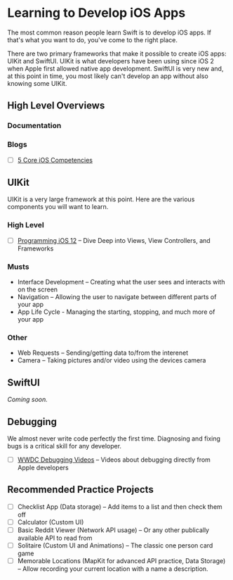 Learning to Develop iOS Apps
==================

The most common reason people learn Swift is to develop iOS apps. If that's what you want to do, you've come to the right place.

There are two primary frameworks that make it possible to create iOS apps: UIKit and SwiftUI. UIKit is what developers have been using since iOS 2 when Apple first allowed native app development. SwiftUI is very new and, at this point in time, you most likely can't develop an app without also knowing some UIKit.

High Level Overviews
-----------

### Documentation

### Blogs
- [ ] [5 Core iOS Competencies](https://drewag.me/posts/2017/01/28/5-core-ios-competencies-to-be-a-great-hire)

UIKit
-------------

UIKit is a very large framework at this point. Here are the various components you will want to learn.

### High Level

- [ ] [Programming iOS 12](https://www.amazon.com/Programming-iOS-12-Controllers-Frameworks/dp/1492044636/ref=sr_1_1?__mk_de_DE=ÅMÅŽÕÑ&keywords=neuburg+ios&qid=1567076010&s=gateway&sr=8-1) – Dive Deep into Views, View Controllers, and Frameworks

### Musts

- Interface Development – Creating what the user sees and interacts with on the screen
- Navigation – Allowing the user to navigate between different parts of your app
- App Life Cycle - Managing the starting, stopping, and much more of your app

### Other

- Web Requests – Sending/getting data to/from the interenet
- Camera – Taking pictures and/or video using the devices camera

SwiftUI
-----------

*Coming soon.*

Debugging
-----------

We almost never write code perfectly the first time. Diagnosing and fixing bugs is a critical skill for any developer.

- [ ] [WWDC Debugging Videos](https://developer.apple.com/videos/developer-tools/debugging) – Videos about debugging directly from Apple developers

Recommended Practice Projects
------------

- [ ] Checklist App (Data storage) – Add items to a list and then check them off
- [ ] Calculator (Custom UI)
- [ ] Basic Reddit Viewer (Network API usage) – Or any other publically available API to read from
- [ ] Solitaire (Custom UI and Animations) – The classic one person card game
- [ ] Memorable Locations (MapKit for advanced API practice, Data Storage) – Allow recording your current location with a name a description.
